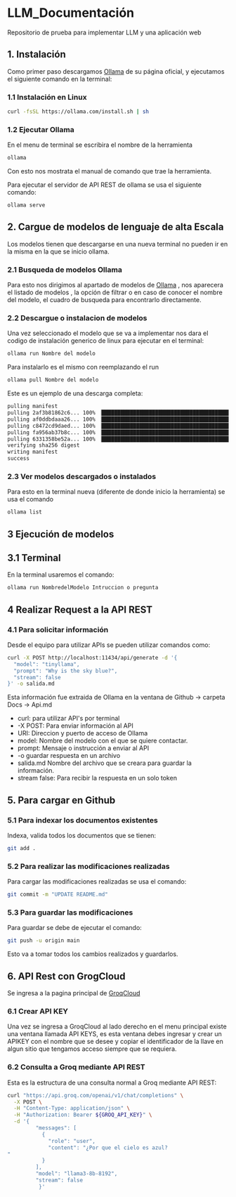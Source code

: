 # LLM_Documentación


Repositorio de prueba para implementar LLM y una aplicación web

## 1. Instalación

Como primer paso descargamos [Ollama](https://ollama.com/) de su página oficial, y ejecutamos el siguiente comando en la terminal:

### 1.1 Instalación en Linux
```bash
curl -fsSL https://ollama.com/install.sh | sh
````
### 1.2 Ejecutar Ollama
En el menu de terminal se escribira el nombre de la herramienta
````bash
ollama
````
Con esto nos mostrata el manual de comando que trae la herramienta.

Para ejecutar el servidor de API REST de ollama se usa el siguiente comando: 
````bash
ollama serve
````
## 2. Cargue de modelos de lenguaje de alta Escala
Los modelos tienen que descargarse en una nueva terminal no pueden ir en la misma en la que se inicio ollama.

### 2.1 Busqueda de modelos Ollama
Para esto nos dirigimos al apartado de modelos de [Ollama](https://ollama.com/library) , nos aparecera el listado de modelos , la opción de filtrar o en caso de conocer el nombre del modelo, el cuadro de busqueda para encontrarlo directamente.

### 2.2 Descargue o instalacion de modelos 
Una vez seleccionado el modelo que se va a implementar nos dara el codigo de instalación generico de linux para ejecutar en el terminal:
```bash
ollama run Nombre del modelo
````
Para instalarlo es el mismo con reemplazando el run
````bash
ollama pull Nombre del modelo
````
Este es un ejemplo de una descarga completa:
````bash
pulling manifest 
pulling 2af3b81862c6... 100% ▕███████████████████████████████████████████████████████████████████████▏ 637 MB                         
pulling af0ddbdaaa26... 100% ▕███████████████████████████████████████████████████████████████████████▏   70 B                         
pulling c8472cd9daed... 100% ▕███████████████████████████████████████████████████████████████████████▏   31 B                         
pulling fa956ab37b8c... 100% ▕███████████████████████████████████████████████████████████████████████▏   98 B                         
pulling 6331358be52a... 100% ▕███████████████████████████████████████████████████████████████████████▏  483 B                         
verifying sha256 digest 
writing manifest 
success 
````
### 2.3 Ver modelos descargados o instalados
Para esto en la terminal nueva (diferente de donde inicio la herramienta) se usa el comando
````bash
ollama list
````
## 3 Ejecución de modelos
## 3.1 Terminal
En la terminal usaremos el comando:
````bash
ollama run NombredelModelo Intruccion o pregunta
````

## 4 Realizar Request a la API REST

### 4.1 Para solicitar información
Desde el equipo para utilizar APIs se pueden utilizar comandos como:
````bash
curl -X POST http://localhost:11434/api/generate -d '{
  "model": "tinyllama",
  "prompt": "Why is the sky blue?", 
  "stream": false
}' -o salida.md
````
Esta información fue extraida de Ollama en la ventana de Github -> carpeta Docs -> Api.md
 * curl: para utilizar API's por terminal
 * -X POST: Para enviar información al API
 * URI: Direccion y puerto de acceso de Ollama
 * model: Nombre del modelo con el que se quiere contactar.
 * prompt: Mensaje o instrucción a enviar al API
 * -o guardar respuesta en un archivo
 * salida.md Nombre del archivo que se creara para guardar la información. 
 * stream false: Para recibir la respuesta en un solo token

## 5. Para cargar en Github
### 5.1 Para indexar los documentos existentes
Indexa, valida todos los documentos que se tienen:
````bash
git add . 
 ````
 ### 5.2 Para realizar las modificaciones realizadas
 Para cargar las modificaciones realizadas se usa el comando:
 ````bash
git commit -m "UPDATE README.md" 
 ````
 ### 5.3 Para guardar las modificaciones

Para guardar se debe de ejecutar el comando:
````bash
git push -u origin main
````
Esto va a tomar todos los cambios realizados y guardarlos.

## 6. API Rest con GrogCloud

Se ingresa a la pagina principal de [GroqCloud](https://console.groq.com/playground)
### 6.1 Crear API KEY
Una vez se ingresa a GroqCloud al lado derecho en el menu principal existe una ventana llamada API KEYS, es esta ventana debes ingresar y crear un APIKEY con el nombre que se desee y copiar el identificador de la llave en algun sitio que tengamos acceso siempre que se requiera.
### 6.2 Consulta a Groq mediante API REST

Esta es la estructura de una consulta normal a Groq mediante API REST:
````bash
curl "https://api.groq.com/openai/v1/chat/completions" \
  -X POST \
  -H "Content-Type: application/json" \
  -H "Authorization: Bearer ${GROQ_API_KEY}" \
  -d '{
         "messages": [
           {
             "role": "user",
             "content": "¿Por que el cielo es azul?
"
           }
         ],
         "model": "llama3-8b-8192",
         "stream": false
          }'


````
